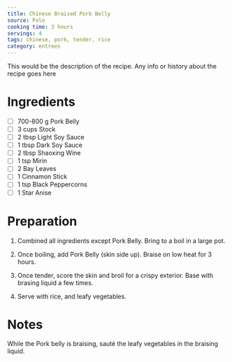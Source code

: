 ```yaml
---
title: Chinese Braised Pork Belly
source: Polo
cooking time: 3 hours
servings: 4
tags: chinese, pork, tender, rice
category: entrees
---
```


This would be the description of the recipe. Any info or history about the recipe goes here

Ingredients
===========

* [ ] 700-800 g Pork Belly
* [ ] 3 cups Stock
* [ ] 2 tbsp Light Soy Sauce
* [ ] 1 tbsp Dark Soy Sauce
* [ ] 2 tbsp Shaoxing Wine
* [ ] 1 tsp Mirin
* [ ] 2 Bay Leaves
* [ ] 1 Cinnamon Stick
* [ ] 1 tsp Black Peppercorns
* [ ] 1 Star Anise

Preparation
===========
1. Combined all ingredients except Pork Belly. Bring to a boil in a large pot.

2. Once boiling, add Pork Belly (skin side up). Braise on low heat for 3 hours.

3. Once tender, score the skin and broil for a crispy exterior. Base with brasing liquid a few times.

4. Serve with rice, and leafy vegetables.

Notes
=====

While the Pork belly is braising, sauté the leafy vegetables in the braising liquid.
